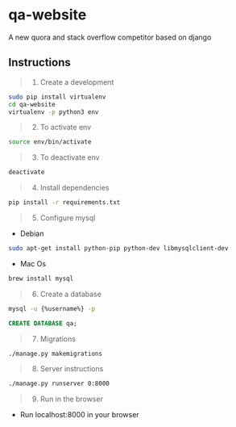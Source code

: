 # qa-website
A new quora and stack overflow competitor based on django


## Instructions
> 1. Create a development 
```sh
sudo pip install virtualenv
cd qa-website
virtualenv -p python3 env
```
> 2. To activate env
```sh
source env/bin/activate
```
> 3. To deactivate env
```sh
deactivate
```
> 4. Install dependencies
```sh
pip install -r requirements.txt
```
> 5. Configure mysql

+ Debian
```sh
sudo apt-get install python-pip python-dev libmysqlclient-dev
```
+ Mac Os
```sh
brew install mysql
```
> 6. Create a database

```sh
mysql -u {%username%} -p
```

```sql
CREATE DATABASE qa;
```
> 7. Migrations
```sh
./manage.py makemigrations
```

> 8. Server instructions

```sh
./manage.py runserver 0:8000
```

> 9. Run in the browser
+ Run localhost:8000 in your browser 